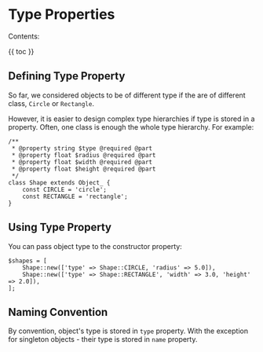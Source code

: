 # Type Properties #

Contents:

{{ toc }}

## Defining Type Property ##

So far, we considered objects to be of different type if the are of different class, `Circle` or `Rectangle`.

However, it is easier to design complex type hierarchies if type is stored in a property. Often, one class is enough the whole type hierarchy. For example:

	/**
	 * @property string $type @required @part
	 * @property float $radius @required @part
	 * @property float $width @required @part
	 * @property float $height @required @part
	 */
	class Shape extends Object_ {
		const CIRCLE = 'circle';
		const RECTANGLE = 'rectangle';
	}
 
## Using Type Property ##

You can pass object type to the constructor property:

	$shapes = [
		Shape::new(['type' => Shape::CIRCLE, 'radius' => 5.0]), 
		Shape::new(['type' => Shape::RECTANGLE', 'width' => 3.0, 'height' => 2.0]),
	];


## Naming Convention ##

By convention, object's type is stored in `type` property. With the exception for singleton objects - their type is stored in `name` property. 